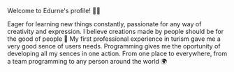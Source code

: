Welcome to Edurne's profile! 🙋‍♀️ 

Eager for learning new things constantly, passionate for any way of creativity and expression. I believe creations made by people should be for the good of people 🤝 
My first professional experience in turism gave me a very good sence of users needs.
Programming gives me the oportunity of developing all my sences in one action. 
From one place to everywhere, from a team programming to any person around the world 🌍